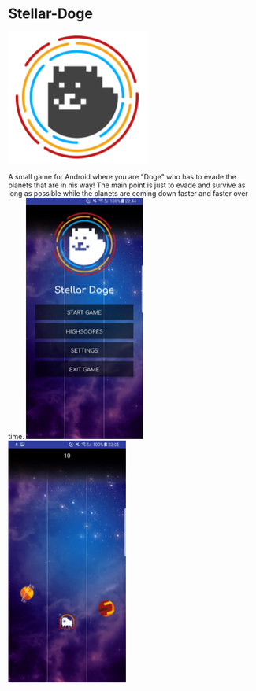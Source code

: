 # Stellar-Doge

![Logo Stellar](screenshots/logo.PNG)

A small game for Android where you are "Doge" who has to evade the planets that are in his way!
The main point is just to evade and survive as long as possible while the planets are coming down faster and faster over time.
![Home Stellar](screenshots/home.PNG)
![Game Stellar](screenshots/game.PNG)
